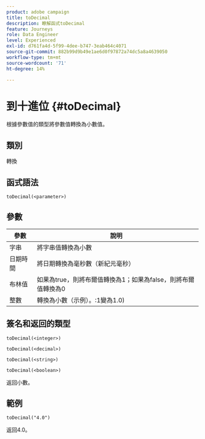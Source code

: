 ```yaml
---
product: adobe campaign
title: toDecimal
description: 瞭解函式toDecimal
feature: Journeys
role: Data Engineer
level: Experienced
exl-id: d761fa4d-5f99-4dee-b747-3eab464c4071
source-git-commit: 882b99d9b49e1ae6d0f97872a74dc5a8a4639050
workflow-type: tm+mt
source-wordcount: '71'
ht-degree: 14%

---
```


# 到十進位 {#toDecimal}

根據參數值的類型將參數值轉換為小數值。

## 類別

轉換

## 函式語法

`toDecimal(<parameter>)`

## 參數

| 參數 | 說明 |
|--- |--- |
| 字串 | 將字串值轉換為小數 |
| 日期時間 | 將日期轉換為毫秒數（新紀元毫秒） |
| 布林值 | 如果為true，則將布爾值轉換為1；如果為false，則將布爾值轉換為0 |
| 整數 | 轉換為小數（示例）。:1變為1.0) |

## 簽名和返回的類型

`toDecimal(<integer>)`

`toDecimal(<decimal>)`

`toDecimal(<string>)`

`toDecimal(<boolean>)`

返回小數。

## 範例

`toDecimal("4.0")`

返回4.0。

